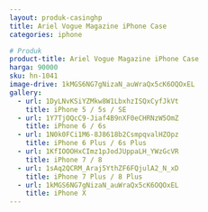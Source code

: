 ```yaml
---
layout: produk-casinghp
title: Ariel Vogue Magazine iPhone Case
categories: iphone

# Produk
product-title: Ariel Vogue Magazine iPhone Case
harga: 90000
sku: hn-1041
image-drive: 1kMGS6NG7gNizaN_auWraQx5cK6OQOxEL
gallery:
  - url: 1DyLNvKSiYZMkw8W1LbxhzISQxCyfJkVt
    title: iPhone 5 / 5s / SE
  - url: 1Y7TjOQcC9-Jiaf4B9nXF0eCHRNzW5OmZ
    title: iPhone 6 / 6s
  - url: 1N0k0FCi1M6-8J8618b2CsmpqvalHZOpz
    title: iPhone 6 Plus / 6s Plus
  - url: 1KfIOOOHxCImz1pJodJUppaLH_YWzGcVR
    title: iPhone 7 / 8
  - url: 1sAq2QCRM_Araj5YthZF6FQjulA2_N_xD
    title: iPhone 7 Plus / 8 Plus
  - url: 1kMGS6NG7gNizaN_auWraQx5cK6OQOxEL
    title: iPhone X
---
```


